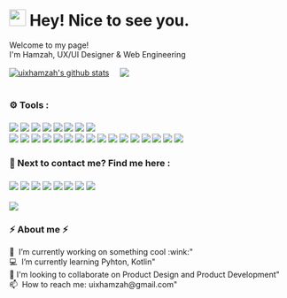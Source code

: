 <h1><img src="https://emojis.slackmojis.com/emojis/images/1531849430/4246/blob-sunglasses.gif?1531849430" width="30"/> Hey! Nice to see you.</h1>

<p>Welcome to my page! </br> I'm Hamzah, UX/UI Designer & Web Engineering</h3>

<p>
<!--   Status github -->
<a href="https://github.com/uixhamzah/github-readme-stats"><img align="center" src="https://github-readme-stats.vercel.app/api?username=uixhamzah&show_icons=true&include_all_commits=true&theme=buefy&hide_border=true" alt="uixhamzah's github stats" /></a>
 &nbsp; &nbsp; <a href="https://github.com/uixhamzah/github-readme-stats"><img align="center" src="https://github-readme-stats.vercel.app/api/top-langs/?username=uixhamzah&layout=compact&theme=buefy&hide_border=true" /></a>
<!-- end status -->
  
<!-- #### Top Repositories

<a href="https://github.com/uixhamzah/github-readme-stats">
  <img align="center" src="https://github-readme-stats.vercel.app/api/pin/?username=uixhamzah&repo=github-readme-stats&theme=buefy" />
</a>
<a href="https://github.com/uixhamzah/uixhamzah.github.io">
  <img align="center" src="https://github-readme-stats.vercel.app/api/pin/?username=uixhamzah&repo=uixhamzah.github.io&theme=buefy" />
</a> -->
<!--  Spasi Start -->
<br /> 
<br />
<!--   end Spasi -->
<!-- Tools -->
<h3> ⚙ Tools :<h3/>
  <p>
    <img src="https://img.shields.io/badge/-Visual%20Studio%20Code-23A9F2?style=flat-square&logo=Visual%20Studio%20Code&logoColor=white"/>
    <img src="https://img.shields.io/badge/-Github-181717?style=flat-square&logo=GitHub&logoColor=white"/>
    <img src="https://img.shields.io/badge/-Git-F44D27?style=flat-square&logo=Git&logoColor=white"/>
    <img src="https://img.shields.io/badge/-Apache-D22128?style=flat-square&logo=Apache&logoColor=white"/>
    <img src="https://img.shields.io/badge/-Trello-0079BF?style=flat-square&logo=Trello&logoColor=white"/>
    <img src="https://img.shields.io/badge/-Slack-E01563?style=flat-square&logo=Slack&logoColor=white"/>
    <img src="https://img.shields.io/badge/-MySQL-F29111?style=flat-square&logo=MySQL&logoColor=white"/>
    <img src="https://img.shields.io/badge/-Notion-000000?style=flat-square&logo=Notion&logoColor=white"/><br/>
    <img src="https://img.shields.io/badge/-Vue.js-42B883?style=flat-square&logo=Vue.js&logoColor=white"/>
    <img src="https://img.shields.io/badge/-Laravel-F55247?style=flat-square&logo=Laravel&logoColor=white"/>
    <img src="https://img.shields.io/badge/-Storybook-FF4785?style=flat-square&logo=Storybook&logoColor=white"/>
    <img src="https://img.shields.io/badge/-WebPack-1C78C0?style=flat-square&logo=WebPack&logoColor=white"/>
    <img src="https://img.shields.io/badge/-ESLint-4B32C3?style=flat-square&logo=ESLint&logoColor=white"/>
    <img src="https://img.shields.io/badge/-HTML5-E34F26?style=flat-square&logo=HTML5&logoColor=white"/>
    <img src="https://img.shields.io/badge/-CSS3-1572B6?style=flat-square&logo=CSS3&logoColor=white"/>
    <img src="https://img.shields.io/badge/-Google%20Cloud-4285F4?style=flat-square&logo=Google%20Cloud&logoColor=white"/>
    <img src="https://img.shields.io/badge/-Codacy-222F29?style=flat-square&logo=Codacy&logoColor=white"/>
    <img src="https://img.shields.io/badge/-Figma-F24E1E?style=flat-square&logo=Figma&logoColor=white"/>
    <img src="https://img.shields.io/badge/-Adobe XD-FF61F6?style=flat-square&logo=Adobe XD&logoColor=white"/>
    <img src="https://img.shields.io/badge/-Adobe Photoshop-31A8FF?style=flat-square&logo=Adobe Photoshop&logoColor=white"/>
    <img src="https://img.shields.io/badge/-Adobe Illustrato-FF9A00?style=flat-square&logo=Adobe Illustrator&logoColor=white"/>
    <img src="https://img.shields.io/badge/-Proto.io-34A7C1?style=flat-square&logo=Proto.io&logoColor=white"/>
    <img src="https://img.shields.io/badge/-Google Analytics-E37400?style=flat-square&logo=Google Analytics&logoColor=white"/>
    <img src="https://img.shields.io/badge/-Google Tag Manager-246FDB?style=flat-square&logo=Google Tag Manager&logoColor=white"/>
  </p>
</p>
<p>
  <h3>📣 Next to contact me? Find me here :<h3/>
  <a href="mailto:contact@uixhamzah@gmail.com?subject=[GitHub]%20🔥%20Contact&body=Hi %20Hamzah%2C%0A%0AI%20come%20to%20you%20today%20after%20looking%20on%20your%20GitHub%20for..."><img src="https://img.shields.io/badge/e‑mail-D14836.svg?style=for-the-badge&logo=GMail&logoColor=white"/></a>
  <a href="https://linkedin.com/in/amirrhamzahh"><img src="https://img.shields.io/badge/linkedin-0077B5.svg?style=for-the-badge&logo=linkedin&logoColor=white"/></a>
  <a href="https://www.behance.net/uixhamzah"><img src="https://img.shields.io/badge/behance-1DA1F2.svg?style=for-the-badge&logo=behance&logoColor=white"/></a>
  <a href="https://dribbble.com/uixhamzah"><img src="https://img.shields.io/badge/dribbble-1DA1F2.svg?style=for-the-badge&logo=dribbble&logoColor=white"/></a>
  <a href="https://uix-hamzah.medium.com/"><img src="https://img.shields.io/badge/Medium-0D1117.svg?style=for-the-badge&logo=Medium&logoColor=white"/></a>
  <a href="https://twitter.com/uixhamzah"><img src="https://img.shields.io/badge/twitter-1DA1F2.svg?style=for-the-badge&logo=twitter&logoColor=white"/></a>
  <a href="https://www.instagram.com/uixhamzah/"><img src="https://img.shields.io/badge/instagram-E4405F.svg?style=for-the-badge&logo=instagram&logoColor=white"/></a>
  <a href="https://www.facebook.com/uixhamzah/"><img src="https://img.shields.io/badge/Facebook-385490.svg?style=for-the-badge&logo=Facebook&logoColor=white"/></a>
</p>

<img src="http://views.whatilearened.today/views/github/uixhamzah/views.svg"/>

<h3>⚡️ About me ⚡️</h3>
<p>
🔭 &nbsp;I’m currently working on something cool :wink:"<br/>
 💻 &nbsp;I’m currently learning Pyhton, Kotlin"<br/>
💞️ I'm looking to collaborate on Product Design and Product Development"<br/>
📫 &nbsp;How to reach me: uixhamzah@gmail.com"<br/>
</p>
</p><br/>
<!--END_SECTION:waka-->
</details>
